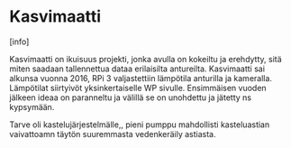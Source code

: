 # Kasvimaatti

[info]

Kasvimaatti on ikuisuus projekti, jonka avulla on kokeiltu ja erehdytty, sitä miten saadaan tallennettua dataa erilaisilta antureilta.
Kasvimaatti sai alkunsa vuonna 2016, RPi 3 valjastettiin lämpötila anturilla ja kameralla. Lämpötilat siirtyivöt yksinkertaiselle WP sivulle.
Ensimmäisen vuoden jälkeen ideaa on paranneltu ja välillä se on unohdettu ja jätetty ns kypsymään.

Tarve oli kastelujärjestelmälle,, pieni pumppu mahdollisti kasteluastian vaivattoamn täytön suuremmasta vedenkeräily astiasta.

